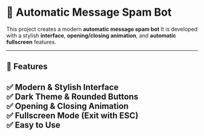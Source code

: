 # 🚀 Automatic Message Spam Bot

This project creates a modern **automatic message spam bot**
It is developed with a stylish **interface**, **opening/closing animation**, and **automatic fullscreen** features.


---

## 🎯 Features

✅ **Modern & Stylish Interface**\
✅ **Dark Theme & Rounded Buttons**\
✅ **Opening & Closing Animation**\
✅ **Fullscreen Mode (Exit with ESC)**\
✅ **Easy to Use**
---

